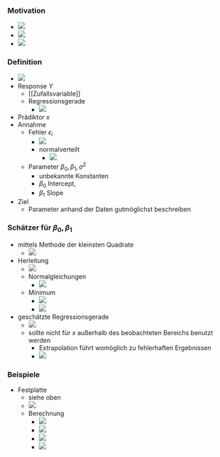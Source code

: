 ### Motivation
+ ![](../../z_images/Pasted%20image%2020221215134020.png)
+ ![](../../z_images/Pasted%20image%2020221215134027.png)
+ ![](../../z_images/Pasted%20image%2020221215134558.png)

### Definition
+ ![](../../z_images/Pasted%20image%2020221215134724.png)
+ Response $Y$
	+ [[Zufallsvariable]]
	+ Regressionsgerade
		+ ![](../../z_images/Pasted%20image%2020221215135514.png)
+ Prädiktor $x$
+ Annahme
	+  Fehler $\epsilon_i$
		+ ![](../../z_images/Pasted%20image%2020221215134826.png)
		+ normalverteilt
			+ ![](../../z_images/Pasted%20image%2020221215135436.png)
	+ Parameter $β_0,β_1,σ^2$
		+ unbekannte Konstanten
		+ $β_0$ Intercept, 
		+ $β_1$ Slope
+ Ziel
	+ Parameter anhand der Daten gutmöglichst beschreiben

### Schätzer für  $β_0,β_1$
+ mittels Methode der kleinsten Quadrate
	+ ![](../../z_images/Pasted%20image%2020221215135739.png)
+ Herleitung
	+ ![](../../z_images/Pasted%20image%2020221215135920.png)
	+ Normalgleichungen
		+ ![](../../z_images/Pasted%20image%2020221215135927.png)
	+ Minimum
		+ ![](../../z_images/Pasted%20image%2020221215140054.png)
		+ ![](../../z_images/Pasted%20image%2020221215140102.png)
+ geschätzte Regressionsgerade
	+ ![](../../z_images/Pasted%20image%2020221215140230.png)
	+ sollte nicht für $x$ außerhalb des beobachteten Bereichs benutzt werden
		+ Extrapolation führt womöglich zu fehlerhaften Ergebnissen
		+ ![](../../z_images/Pasted%20image%2020221215140535.png)

### Beispiele
+ Festplatte
	+ siehe oben
	+ ![](../../z_images/Pasted%20image%2020221215140749.png)
	+ Berechnung
		+ ![](../../z_images/Pasted%20image%2020221215140805.png)
		+ ![](../../z_images/Pasted%20image%2020221215140827.png)
		+ ![](../../z_images/Pasted%20image%2020221215140901.png)
		+ ![](../../z_images/Pasted%20image%2020221215140906.png)
